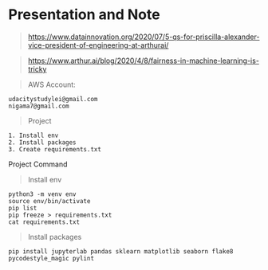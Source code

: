 # Presentation and Note

> https://www.datainnovation.org/2020/07/5-qs-for-priscilla-alexander-vice-president-of-engineering-at-arthurai/

> https://www.arthur.ai/blog/2020/4/8/fairness-in-machine-learning-is-tricky


>AWS Account:
```
udacitystudylei@gmail.com
nigama7@gmail.com
```


>Project
```
1. Install env
2. Install packages
3. Create requirements.txt 
```


Project Command 
>Install env
```
python3 -m venv env
source env/bin/activate
pip list
pip freeze > requirements.txt
cat requirements.txt
```


>Install packages
```
pip install jupyterlab pandas sklearn matplotlib seaborn flake8 pycodestyle_magic pylint
```
